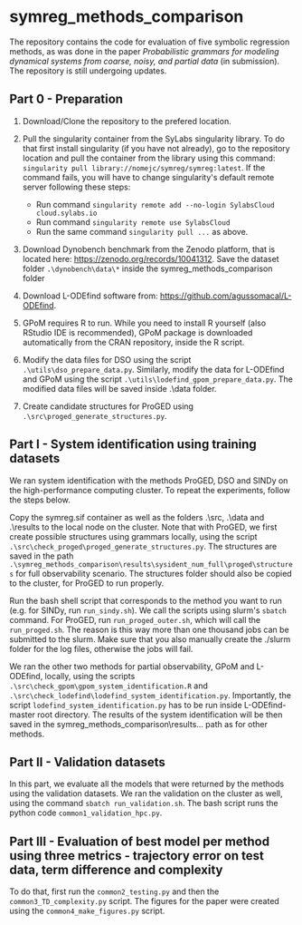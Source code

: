 # symreg_methods_comparison

The repository contains the code for evaluation of five symbolic regression methods, as was done in the paper _Probabilistic grammars for modeling dynamical systems from coarse, noisy, and partial data_ (in submission). The repository is still undergoing updates.


## Part 0 - Preparation

1. Download/Clone the repository to the prefered location.

2. Pull the singularity container from the SyLabs singularity library. To do that first install singularity (if you have not already), go to the repository location and pull the container from the library using this command:
`singularity pull library://nomejc/symreg/symreg:latest`. If the command fails, you will have to change singularity's default remote server following these steps:
    * Run command `singularity remote add --no-login SylabsCloud cloud.sylabs.io`
    * Run command `singularity remote use SylabsCloud`
    * Run the same command `singularity pull ...` as above.

4. Download Dynobench benchmark from the Zenodo platform, that is located here: https://zenodo.org/records/10041312. Save the dataset folder `.\dynobench\data\*` inside the symreg_methods_comparison folder

5. Download L-ODEfind software from: https://github.com/agussomacal/L-ODEfind.
  
7. GPoM requires R to run. While you need to install R yourself (also RStudio IDE is recommended), GPoM package is downloaded automatically from the CRAN repository, inside the R script.

8. Modify the data files for DSO using the script `.\utils\dso_prepare_data.py`. Similarly, modify the data for L-ODEfind and GPoM using the script `.\utils\lodefind_gpom_prepare_data.py`. The modified data files will be saved inside .\data folder.

9. Create candidate structures for ProGED using `.\src\proged_generate_structures.py`.

## Part I - System identification using training datasets
We ran system identification with the methods ProGED, DSO and SINDy on the high-performance computing cluster. To repeat the experiments, follow the steps below.

Copy the symreg.sif container as well as the folders .\src, .\data and .\results to the local node on the cluster. Note that with ProGED, we first create possible structures using grammars locally, using the script `.\src\check_proged\proged_generate_structures.py`. The structures are saved in the path `.\symreg_methods_comparison\results\sysident_num_full\proged\structures` for full observability scenario. The structures folder should also be copied to the cluster, for ProGED to run properly.
  
Run the bash shell script that corresponds to the method you want to run (e.g. for SINDy, run `run_sindy.sh`). We call the scripts using slurm's `sbatch` command. For ProGED, run `run_proged_outer.sh`, which will call the `run_proged.sh`. The reason is this way more than one thousand jobs can be submitted to the slurm. Make sure that you also manually create the ./slurm folder for the log files, otherwise the jobs will fail.

We ran the other two methods for partial observability, GPoM and L-ODEfind, locally, using the scripts `.\src\check_gpom\gpom_system_identification.R` and `.\src\check_lodefind\lodefind_system_identification.py`. Importantly, the script `lodefind_system_identification.py` has to be run inside L-ODEfind-master root directory. The results of the system identification will be then saved in the symreg_methods_comparison\results\... path as for other methods.

## Part II - Validation datasets
In this part, we evaluate all the models that were returned by the methods using the validation datasets. We ran the validation on the cluster as well, using the command `sbatch run_validation.sh`. The bash script runs the python code `common1_validation_hpc.py`.

## Part III - Evaluation of best model per method using three metrics - trajectory error on test data, term difference and complexity
To do that, first run the `common2_testing.py` and then the `common3_TD_complexity.py` script. The figures for the paper were created using the `common4_make_figures.py` script.







